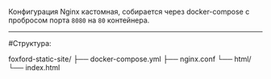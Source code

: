 Конфигурация Nginx кастомная, собирается через docker-compose с пробросом порта `8080` на `80` контейнера.

---

#Структура:

foxford-static-site/
├── docker-compose.yml
├── nginx.conf
└── html/
    └── index.html
